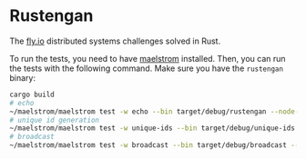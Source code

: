 # Rustengan

The [fly.io](https://fly.io/dist-sys/) distributed systems challenges solved in Rust.

To run the tests, you need to have [maelstrom](https://github.com/jepsen-io/maelstrom/releases/tag/v0.2.3) installed. Then, you can run the tests with the following command. Make sure you have the `rustengan` binary: 

```bash
cargo build
# echo
~/maelstrom/maelstrom test -w echo --bin target/debug/rustengan --node-count 1 --time-limit 10
# unique id generation
~/maelstrom/maelstrom test -w unique-ids --bin target/debug/unique-ids --time-limit 30 --rate 1000 --node-count 3 --availability total --nemesis partition
# broadcast
~/maelstrom/maelstrom test -w broadcast --bin target/debug/broadcast --node-count 5 --time-limit 20 --rate 10
```
